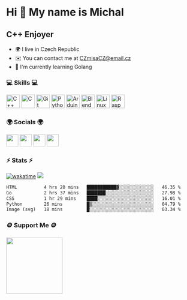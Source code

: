 Hi 👋 My name is Michal
=======================

C++ Enjoyer
-----------

*   🌍  I live in Czech Republic
*   ✉️  You can contact me at [CZmisaCZ@email.cz](mailto:CZmisaCZ@email.cz)
*   🧠  I'm currently learning Golang

### 💻 Skills 💻

<p align="left">
<a href="https://docs.microsoft.com/en-us/cpp/?view=msvc-170" target="_blank" rel="noreferrer"><img src="https://raw.githubusercontent.com/danielcranney/readme-generator/main/public/icons/skills/cplusplus-colored.svg" width="36" height="36" alt="C++" /></a> <a href="https://docs.microsoft.com/en-us/cpp/?view=msvc-170" target="_blank" rel="noreferrer"><img src="https://raw.githubusercontent.com/danielcranney/readme-generator/main/public/icons/skills/c-colored.svg" width="36" height="36" alt="C" /></a> <a href="https://git-scm.com/" target="_blank" rel="noreferrer"><img src="https://raw.githubusercontent.com/danielcranney/readme-generator/main/public/icons/skills/git-colored.svg" width="36" height="36" alt="Git" /></a> <a href="https://www.python.org/" target="_blank" rel="noreferrer"><img src="https://raw.githubusercontent.com/danielcranney/readme-generator/main/public/icons/skills/python-colored.svg" width="36" height="36" alt="Python" /></a> <a href="https://store.arduino.cc/?gclid=Cj0KCQjw2eilBhCCARIsAG0Pf8uueBifykWcsSS4LPESeGQfxGVKJYnzV7bz471XfknQJy_1VINVWM8aAkLtEALw_wcB" target="_blank" rel="noreferrer"><img src="https://raw.githubusercontent.com/danielcranney/readme-generator/main/public/icons/skills/arduino-colored.svg" width="36" height="36" alt="Arduino" /></a> <a href="https://www.blender.org/" target="_blank" rel="noreferrer"><img src="https://raw.githubusercontent.com/danielcranney/readme-generator/main/public/icons/skills/blender-colored.svg" width="36" height="36" alt="Blender" /></a> <a href="https://www.linux.org" target="_blank" rel="noreferrer"><img src="https://raw.githubusercontent.com/danielcranney/readme-generator/main/public/icons/skills/linux-colored.svg" width="36" height="36" alt="Linux" /></a> <a href="https://www.raspberrypi.org/" target="_blank" rel="noreferrer"><img src="https://raw.githubusercontent.com/danielcranney/readme-generator/main/public/icons/skills/raspberrypi-colored.svg" width="36" height="36" alt="Raspberry Pi" /></a></p>
                    
### 🌍 Socials 🌍
                  
<p align="left">
<a href="https://discord.com/users/czmisacz" target="_blank" rel="noreferrer"><picture><source media="(prefers-color-scheme: dark)" srcset="undefined" /><source media="(prefers-color-scheme: light)" srcset="https://raw.githubusercontent.com/danielcranney/readme-generator/main/public/icons/socials/discord.svg" /><img src="https://raw.githubusercontent.com/danielcranney/readme-generator/main/public/icons/socials/discord.svg" width="32" height="32" /></picture></a>  <a href="https://www.github.com/CZmisaCZ" target="_blank" rel="noreferrer"><picture><source media="(prefers-color-scheme: dark)" srcset="https://raw.githubusercontent.com/danielcranney/readme-generator/main/public/icons/socials/github-dark.svg" /><source media="(prefers-color-scheme: light)" srcset="https://raw.githubusercontent.com/danielcranney/readme-generator/main/public/icons/socials/github.svg" /><img src="https://raw.githubusercontent.com/danielcranney/readme-generator/main/public/icons/socials/github.svg" width="32" height="32" /></picture></a>  <a href="https://www.youtube.com/@CZmisaCZ" target="_blank" rel="noreferrer"><picture><source media="(prefers-color-scheme: dark)" srcset="undefined" /><source media="(prefers-color-scheme: light)" srcset="https://raw.githubusercontent.com/danielcranney/readme-generator/main/public/icons/socials/youtube.svg" /><img src="https://raw.githubusercontent.com/danielcranney/readme-generator/main/public/icons/socials/youtube.svg" width="32" height="32" /></picture></a>  <a href="https://www.twitch.tv/CZmisaCZ" target="_blank" rel="noreferrer"><picture><source media="(prefers-color-scheme: dark)" srcset="undefined" /><source media="(prefers-color-scheme: light)" srcset="https://raw.githubusercontent.com/danielcranney/readme-generator/main/public/icons/socials/twitch.svg" /> <img src="https://raw.githubusercontent.com/danielcranney/readme-generator/main/public/icons/socials/twitch.svg" width="32" height="32" /></picture></a></p>

### ⚡ Stats ⚡

[![wakatime](https://wakatime.com/badge/user/0a33def0-e4c9-4199-9279-b4849ab850da.svg)](https://wakatime.com/@0a33def0-e4c9-4199-9279-b4849ab850da)
![](https://komarev.com/ghpvc/?username=CZmisaCZ&color=blue)

<!--START_SECTION:waka-->

```txt
HTML          4 hrs 20 mins   ███████████▓░░░░░░░░░░░░░   46.35 %
Go            2 hrs 37 mins   ███████░░░░░░░░░░░░░░░░░░   27.98 %
CSS           1 hr 29 mins    ████░░░░░░░░░░░░░░░░░░░░░   16.01 %
Python        26 mins         █▒░░░░░░░░░░░░░░░░░░░░░░░   04.79 %
Image (svg)   18 mins         █░░░░░░░░░░░░░░░░░░░░░░░░   03.34 %
```

<!--END_SECTION:waka-->

### 🪙 Support Me 🪙

<a href="https://www.buymeacoffee.com/CZmisaCZ"><img src="https://cdn.buymeacoffee.com/buttons/v2/default-yellow.png" width="150"/></a>
